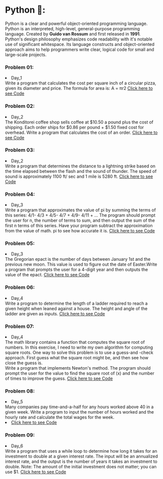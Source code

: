 # Python 🐍:

Python is a clear and powerful object-oriented programming language. Python is an interpreted, high-level, general-purpose programming 
language. Created by <b>Guido van Rossum</b> and first released in <b>1991</b>.
<br/>Python's design philosophy emphasizes code readability with it's notable use of significant whitespace. Its language constructs and object-oriented approach aims to help programmers write clear, logical code for small and large-scale projects.

<h3> Problem 01: </h3> 
<li>Day_1</li>
Write a program that calculates the cost per square inch of a circular pizza, given its diameter and price. 
The formula for area is: A = πr2
<a href="https://github.com/Abhisooraj/Daily_Coding/tree/master/Python/Day%201" class="button"> Click here to see Code</a>


<h3> Problem 02: </h3>
<li>Day_2</li>
The Konditorei coffee shop sells coffee at $10.50 a pound plus the cost of shipping. Each order ships for $0.86 per pound + $1.50 fixed cost for overhead.
Write a program that calculates the cost of an order.
<a href="https://github.com/Abhisooraj/Daily_Coding/tree/master/Python/Day%202" class="button"> Click here to see Code</a>


<h3> Problem 03: </h3>
<li>Day_2</li>
Write a program that determines the distance to a lightning strike based on the time elapsed between the flash and the sound of thunder. The speed of sound is approximately 1100 ft/ sec and 1 mile is 5280 ft.
<a href="https://github.com/Abhisooraj/Daily_Coding/tree/master/Python/Day%202" class="button"> Click here to see Code</a>
<!-- Wrapper 
[Python code link](https://github.com/Abhisooraj/Daily_Coding/tree/master/Python/Day%202)
-->

<h3> Problem 04: </h3>
<li>Day_3</li>
Write a program that approximates the value of pi by summing the terms of this series: 4/1- 4/3 + 4/5- 4/7 + 4/9- 4/11 + ...
The program should prompt the user for n, the number of terms to sum, and then output the sum of the first n terms of this series. Have your program subtract the approximation from the value of math. pi to see how accurate it is.
<a href="https://github.com/Abhisooraj/Daily_Coding/tree/master/Python/Day%203" class="button"> Click here to see Code</a>
<!-- Wrapper
[Python code link](https://github.com/Abhisooraj/Daily_Coding/tree/master/Python/Day%203)
-->


<h3> Problem 05: </h3>
<li>Day_3</li>
The Gregorian epact is the number of days between January 1st and the previous new moon. This value is used to figure out the date of Easter.Write a program that prompts the user for a 4-digit year and then outputs the value of the epact.
<a href="https://github.com/Abhisooraj/Daily_Coding/tree/master/Python/Day%203" class="button"> Click here to see Code</a>


<h3> Problem 06: </h3>
<li>Day_4</li>
Write a program to determine the length of a ladder required to reach a given height when leaned against a house. The height and angle of the ladder are given as inputs.
<a href="https://github.com/Abhisooraj/Daily_Coding/tree/master/Python/Day%204" class="button"> Click here to see Code</a>


<h3> Problem 07: </h3>
<li>Day_4</li>
The math library contains a function that computes the square root of numbers. In this exercise, I need to write my own algorithm for computing square roots. One way to solve this problem is to use a guess-and -check approach. First guess what the square root might be, and then see how close the guess is.
<br/>
Write a program that implements Newton's method. The program should prompt the user for the value to find the square root of (x) and the number of times to improve the guess.
<a href="https://github.com/Abhisooraj/Daily_Coding/tree/master/Python/Day%204" class="button"> Click here to see Code</a>


<h3> Problem 08: </h3> 
<li>Day_5</li>
Many companies pay time-and-a-half for any hours worked above 40 in a given week. Write a program to input the number of hours worked and the hourly rate and calculate the total wages for the week.
<li><a href="https://github.com/Abhisooraj/Daily_Coding/tree/master/Python/Day%205" class="button"> Click here to see Code</a>


<h3> Problem 09: </h3> 
<li>Day_6</li>
Write a program that uses a while loop to determine how long it takes for an investment to double at a given interest rate. The input will be an annualized interest rate, and the output is the number of years it takes an investment to double. Note: The amount of the initial investment does not matter; you can use $1.
<a href="https://github.com/Abhisooraj/Daily_Coding/blob/master/Python/Day%206/Day%206.ipynb" class="button"> Click here to see Code</a>



